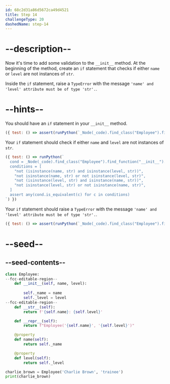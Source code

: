 ```yaml
---
id: 68c2d31a86d5672ca49d4521
title: Step 14
challengeType: 20
dashedName: step-14
---
```


# --description--

Now it's time to add some validation to the `__init__` method. At the beginning of the method, create an `if` statement that checks if either `name` or `level` are not instances of `str`.

Inside the `if` statement, raise a `TypeError` with the message `'name' and 'level' attribute must be of type 'str'.`.

# --hints--

You should have an `if` statement in your `__init__` method.

```js
({ test: () => assert(runPython(`_Node(_code).find_class("Employee").find_function("__init__").find_ifs()[0]`)) })
```

Your `if` statement should check if either `name` and `level` are not instances of `str`.

```js
({ test: () => runPython(`
  cond = _Node(_code).find_class("Employee").find_function("__init__").find_ifs()[0].find_conditions()[0]
  conditions = [
    "not (isinstance(name, str) and isinstance(level, str))",
    "not isinstance(name, str) or not isinstance(level, str)",
    "not (isinstance(level, str) and isinstance(name, str))",
    "not isinstance(level, str) or not isinstance(name, str)",
  ]
  assert any(cond.is_equivalent(c) for c in conditions)
`) })
```

Your `if` statement should raise a `TypeError` with the message `'name' and 'level' attribute must be of type 'str'.`.

```js
({ test: () => assert(runPython(`_Node(_code).find_class("Employee").find_function("__init__").find_ifs()[0].find_bodies()[0].has_stmt('raise TypeError("\\'name\\' and \\'level\\' attribute must be of type \\'str\\'.")')`)) })
```

# --seed--

## --seed-contents--

```py
class Employee:
--fcc-editable-region--
    def __init__(self, name, level):
        
        self._name = name
        self._level = level
--fcc-editable-region--
    def __str__(self):
        return f'{self.name}: {self.level}'

    def __repr__(self):
        return f"Employee('{self.name}', '{self.level}')"

    @property
    def name(self):
        return self._name

    @property
    def level(self):
        return self._level

charlie_brown = Employee('Charlie Brown', 'trainee')
print(charlie_brown)
```
